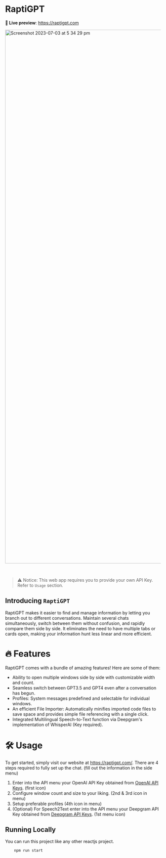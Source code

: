 # RaptiGPT

**🍿 Live preview**: https://raptigpt.com

<img width="1728" alt="Screenshot 2023-07-03 at 5 34 29 pm" src="https://github.com/getrasa/rapti-gpt/assets/21182768/322e8630-6545-42d0-a390-6cd930c9045f">

&nbsp;
> ⚠️ Notice: This web app requires you to provide your own API Key. Refer to `Usage` section.


## Introducing `RaptiGPT`
RaptiGPT makes it easier to find and manage information by letting you branch out to different conversations. Maintain several chats simultaneously, switch between them without confusion, and rapidly compare them side by side. It eliminates the need to have multiple tabs or cards open, making your information hunt less linear and more efficient.


# 🔥 Features

RaptiGPT comes with a bundle of amazing features! Here are some of them:
- Ability to open multiple windows side by side with customizable width and count.
- Seamless switch between GPT3.5 and GPT4 even after a conversation has begun.
- Profiles: System messages predefined and selectable for individual windows.
- An efficient File Importer: Automatically minifies imported code files to save space and provides simple file referencing with a single click.
- Integrated Multilingual Speech-to-Text function via Deepgram's implementation of WhisperAI (Key required).

# 🛠️ Usage

To get started, simply visit our website at <https://raptigpt.com/>. There are 4 steps required to fully set up the chat.
(fill out the information in the side menu)

1. Enter into the API menu your OpenAI API Key obtained from [OpenAI API Keys](https://platform.openai.com/account/api-keys). (first icon)
2. Configure window count and size to your liking. (2nd & 3rd icon in menu)
2. Setup preferable profiles (4th icon in menu)
3. (Optional) For Speech2Text enter into the API menu your Deepgram API Key obtained from [Deepgram API Keys](https://deepgram.com/). (1st menu icon)

## Running Locally
You can run this project like any other reactjs project.
```bash
    npm run start
   ```



